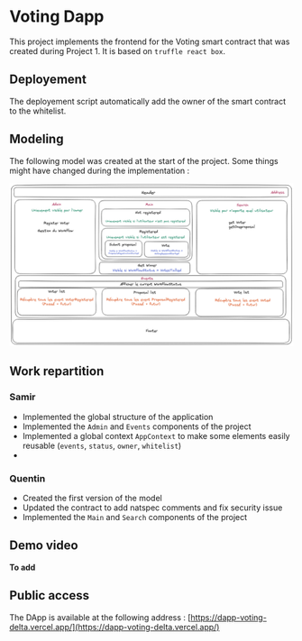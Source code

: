 # Voting Dapp

This project implements the frontend for the Voting smart contract that was created during Project 1. It is based on `truffle react box`.

## Deployement

The deployement script automatically add the owner of the smart contract to the whitelist.

## Modeling

The following model was created at the start of the project.
Some things might have changed during the implementation :

![Modeling Dapp](./dapp-voting-schema.png?raw=true)

## Work repartition

### Samir

- Implemented the global structure of the application
- Implemented the `Admin` and `Events` components of the project
- Implemented a global context `AppContext` to make some elements easily reusable (`events`, `status`, `owner`, `whitelist`)
-

### Quentin

- Created the first version of the model
- Updated the contract to add natspec comments and fix security issue
- Implemented the `Main` and `Search` components of the project

## Demo video

**To add**

## Public access

The DApp is available at the following address : [https://dapp-voting-delta.vercel.app/](https://dapp-voting-delta.vercel.app/)

